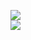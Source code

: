 [![](https://img.shields.io/badge/Made%20With-Github%20Spray-lightgrey.svg?style=for-the-badge&logo=github)](https://github.com/Annihil/github-spray#15541)  
[![](https://i.imgur.com/2DrTn0Z.gif)](https://github.com/Annihil/github-spray)